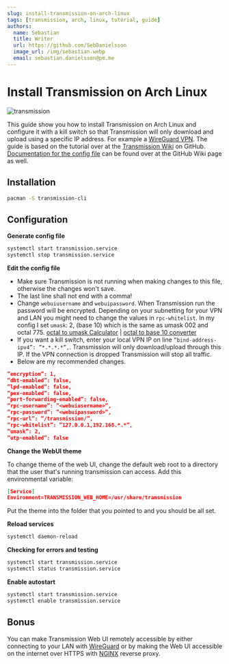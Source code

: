 ```yaml
---
slug: install-transmission-on-arch-linux
tags: [transmission, arch, linux, tutorial, guide]
authors:
  name: Sebastian
  title: Writer
  url: https://github.com/SebDanielsson
  image_url: /img/sebastian.webp
  email: sebastian.danielsson@pm.me
---
```


# Install Transmission on Arch Linux

![transmission](/img/transmission.webp)

This guide show you how to install Transmission on Arch Linux and configure it with a kill switch so that Transmission will only download and upload using a specific IP address. For example a [WireGuard VPN](/install-wireguard-client-on-arch-linux). The guide is based on the tutorial over at the [Transmission Wiki](https://github.com/transmission/transmission/wiki) on GitHub. [Documentation for the config file](https://github.com/transmission/transmission/wiki/Editing-Configuration-Files) can be found over at the GitHub Wiki page as well.

<!--truncate-->

## Installation

```bash
pacman -S transmission-cli
```

## Configuration

**Generate config file**
```bash
systemctl start transmission.service
systemctl stop transmission.service
```

**Edit the config file**

* Make sure Transmission is not running when making changes to this file, otherwise the changes won't save.
* The last line shall not end with a comma!
* Change `webuiusername` and `webuipassword`. When Transmission run the password will be encrypted. Depending on your subnetting for your VPN and LAN you might need to change the values in `rpc-whitelist`. In my config I set `umask`: 2, (base 10) which is the same as umask 002 and octal 775. [octal to umask Calculator](https://www.wintelguy.com/umask-calc.pl) | [octal to base 10 converter](https://www.rapidtables.com/convert/number/octal-to-decimal.html)
* If you want a kill switch, enter your local VPN IP on line `”bind-address-ipv4”: ”*.*.*.*”,`. Transmission will only download/upload through this IP. If the VPN connection is dropped Transmission will stop all traffic.
* Below are my recommended changes.

```json title="/var/lib/transmission/.config/transmission-daemon/settings.json"
”encryption”: 1,
”dht-enabled”: false,
”lpd-enabled”: false,
”pex-enabled”: false,
”port-forwarding-enabled”: false,
”rpc-username”: ”<webuiusername>”,
”rpc-password”: ”<webuipassword>”,
”rpc-url”: ”/transmission/”,
”rpc-whitelist”: ”127.0.0.1,192.168.*.*”,
”umask”: 2,
”utp-enabled”: false
```

**Change the WebUI theme**

To change theme of the web UI, change the default web root to a directory that the user that's running transmission can access. Add this environmental variable:
```json title="/lib/systemd/system/multi-user.target.wants/transmission.service"
[Service]
Environment=TRANSMISSION_WEB_HOME=/usr/share/transmission
```

Put the theme into the folder that you pointed to and you should be all set.

**Reload services**
```bash
systemctl daemon-reload
```

**Checking for errors and testing**
```bash
systemctl start transmission.service
systemctl status transmission.service
```

**Enable autostart**
```bash
systemctl start transmission.service
systemctl enable transmission.service
```

## Bonus

You can make Transmission Web UI remotely accessible by either connecting to your LAN with [WireGuard](/install-wireguard-client-on-arch-linux) or by making the Web UI accessible on the internet over HTTPS with [NGINX](/install-nginx-on-arch-linux/) reverse proxy.
